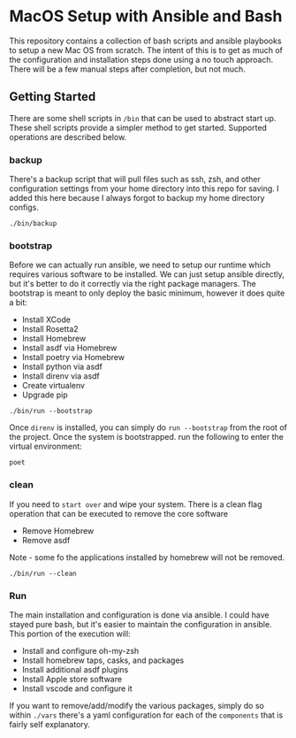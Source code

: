 # MacOS Setup with Ansible and Bash

This repository contains a collection of bash scripts and ansible playbooks to setup a new Mac OS from scratch. The intent of this is to get as much of the configuration and installation steps done using a no touch approach. There will be a few manual steps after completion, but not much.

## Getting Started

There are some shell scripts in `/bin` that can be used to abstract start up. These shell scripts provide a simpler method to get started. Supported operations are described below.

### backup

There's a backup script that will pull files such as ssh, zsh, and other configuration settings from your home directory into this repo for saving. I added this here because I always forgot to backup my home directory configs.

````
./bin/backup
````

### bootstrap

Before we can actually run ansible, we need to setup our runtime which requires various software to be installed. We can just setup ansible directly, but it's better to do it correctly via the right package managers. The bootstrap is meant to only deploy the basic minimum, however it does quite a bit:

- Install XCode
- Install Rosetta2
- Install Homebrew
- Install asdf via Homebrew
- Install poetry via Homebrew
- Install python via asdf
- Install direnv via asdf
- Create virtualenv
- Upgrade pip

````
./bin/run --bootstrap
````

Once `direnv` is installed, you can simply do `run --bootstrap` from the root of the project. Once the system is bootstrapped. run the following to enter the virtual environment:

````
poet
````

### clean

If you need to `start over` and wipe your system. There is a clean flag operation that can be executed to remove the core software

- Remove Homebrew
- Remove asdf

Note - some fo the applications installed by homebrew will not be removed.

````
./bin/run --clean
````

### Run

The main installation and configuration is done via ansible. I could have stayed pure bash, but it's easier to maintain the configuration in ansible. This portion of the execution will:

- Install and configure oh-my-zsh
- Install homebrew taps, casks, and packages
- Install additional asdf plugins 
- Install Apple store software
- Install vscode and configure it

If you want to remove/add/modify the various packages, simply do so within `./vars` there's a yaml configuration for each of the `components` that is fairly self explanatory.

